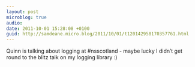 ```yaml
---
layout: post
microblog: true
audio: 
date: 2011-10-01 15:28:08 +0100
guid: http://samdeane.micro.blog/2011/10/01/t120142958170357761.html
---
```

Quinn is talking about logging at #nsscotland - maybe lucky I didn’t get round to the blitz talk on my logging library :)
